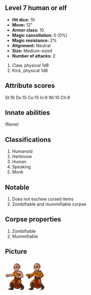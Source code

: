 ## Level 7 human or elf

- **Hit dice:** 10
- **Move:** 12"
- **Armor class:** 10
- **Magic cancellation:** 0 (0%)
- **Magic resistance:** 2%
- **Alignment:** Neutral
- **Size:** Medium-sized
- **Number of attacks:** 2
1. Claw, physical 1d8
2. Kick, physical 1d8

## Attribute scores

St:16 Dx:15 Co:15 In:9 Wi:10 Ch:9

## Innate abilities

(None)

## Classifications

1. Humanoid
2. Herbivore
3. Human
4. Speaking
5. Monk

## Notable

1. Does not eschew cursed items
2. Zombifiable and mummifiable corpse

## Corpse properties

1. Zombifiable
2. Mummifiable

## Picture

![Monk](https://github.com/hyvanmielenpelit/GnollHackTileSet/blob/main/Monsters/monk/monk.png?raw=true) ![Monk](https://github.com/hyvanmielenpelit/GnollHackTileSet/blob/main/Monsters/monk/monk_female.png?raw=true)
